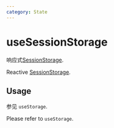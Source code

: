 ```yaml
---
category: State
---
```


# useSessionStorage

响应式[SessionStorage]( https://developer.mozilla.org/zh-CN/docs/Web/API/Window/sessionStorage). 

Reactive [SessionStorage]( https://developer.mozilla.org/zh-CN/docs/Web/API/Window/sessionStorage). 

## Usage

参见 `useStorage`.

Please refer to `useStorage`.
